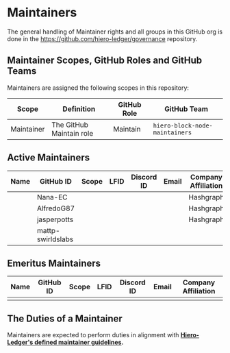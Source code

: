 # Maintainers

The general handling of Maintainer rights and all groups in this GitHub org is done in the <https://github.com/hiero-ledger/governance> repository.

## Maintainer Scopes, GitHub Roles and GitHub Teams

Maintainers are assigned the following scopes in this repository:

|   Scope    |        Definition        | GitHub Role |          GitHub Team           |
|------------|--------------------------|-------------|--------------------------------|
| Maintainer | The GitHub Maintain role | Maintain    | `hiero-block-node-maintainers` |

## Active Maintainers

<!-- Please keep this sorted alphabetically by github -->

| Name |     GitHub ID     | Scope | LFID | Discord ID | Email | Company Affiliation |
|------|-------------------|-------|------|------------|-------|---------------------|
|      | Nana-EC           |       |      |            |       | Hashgraph           |
|      | AlfredoG87        |       |      |            |       | Hashgraph           |
|      | jasperpotts       |       |      |            |       | Hashgraph           |
|      | mattp-swirldslabs |       |      |            |       |                     |

## Emeritus Maintainers

| Name | GitHub ID | Scope | LFID | Discord ID | Email | Company Affiliation |
|------|-----------|-------|------|------------|-------|---------------------|
|      |           |       |      |            |       |                     |

## The Duties of a Maintainer

Maintainers are expected to perform duties in alignment with **[Hiero-Ledger's defined maintainer guidelines](https://github.com/hiero-ledger/governance/blob/main/roles-and-groups.md#maintainers).**
